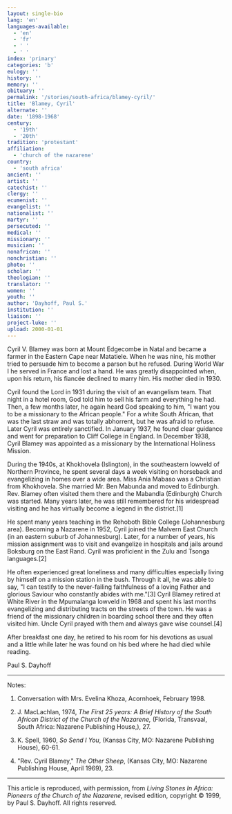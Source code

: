 ```yaml
---
layout: single-bio
lang: 'en'
languages-available:
  - 'en'
  - 'fr'
  - ' '
  - ' '
index: 'primary'
categories: 'b'
eulogy: ''
history: ''
memory: ''
obituary: ''
permalink: '/stories/south-africa/blamey-cyril/'
title: 'Blamey, Cyril'
alternate: ''
date: '1898-1968'
century:
  - '19th'
  - '20th'
tradition: 'protestant'
affiliation:
  - 'church of the nazarene'
country:
  - 'south africa'
ancient: ''
artist: ''
catechist: ''
clergy: ''
ecumenist: ''
evangelist: ''
nationalist: ''
martyr: ''
persecuted: ''
medical: ''
missionary: ''
musician: ''
nonafrican: ''
nonchristian: ''
photo: ''
scholar: ''
theologian: ''
translator: ''
women: ''
youth: ''
author: 'Dayhoff, Paul S.'
institution: ''
liaison: ''
project-luke: ''
upload: 2000-01-01
---
```



Cyril V. Blamey was born at Mount Edgecombe in Natal and became a farmer in the Eastern Cape near Matatiele.  When he was nine, his mother tried to persuade him to become a parson but he refused.  During World War I he served in France and lost a hand.  He was  greatly disappointed when, upon his return, his fiancée declined to marry him.  His mother died in 1930.

Cyril found the Lord in 1931 during the visit of an evangelism team.  That night in a hotel room, God told him to sell his farm and everything he had.  Then, a few months later, he again heard God speaking to him, "I want you to be a missionary to the African people."  For a white South African, that was the last straw and was  totally abhorrent, but he was afraid to refuse.  Later Cyril was entirely sanctified. In January 1937, he found clear guidance and went for preparation to Cliff College in England.  In December 1938, Cyril Blamey was appointed as a missionary by the International Holiness Mission.

During the 1940s, at Khokhovela (Islington), in the southeastern lowveld of Northern Province, he spent several days a week  visiting on horseback and evangelizing in homes over a wide area. Miss Ania Mabaso was a Christian from Khokhovela.  She married Mr. Ben Mabunda and moved to Edinburgh.  Rev. Blamey often visited them there and the Mabandla (Edinburgh) Church was started.   Many years later, he was still remembered for his widespread visiting  and he has virtually become a legend in the district.[1]

He spent many years teaching in the Rehoboth Bible College (Johannesburg area).  Becoming a Nazarene in 1952, Cyril joined the Malvern East Church (in an eastern suburb of Johannesburg).  Later, for a number of years, his mission assignment was to visit and evangelize in hospitals and jails around Boksburg on the East Rand.  Cyril was proficient in the Zulu and Tsonga languages.[2]

He often experienced great loneliness and many difficulties especially living by himself on a mission station in the bush.  Through it all, he was able to say, "I can testify to the never-failing faithfulness of a loving Father and glorious Saviour who constantly abides with me."[3] Cyril Blamey retired at White River in the  Mpumalanga lowveld in 1968 and spent his last months  evangelizing and distributing tracts on the streets of the town.  He was a friend of the missionary children in boarding school there and they often visited him.  Uncle Cyril prayed with them and always gave wise counsel.[4]

After breakfast one day, he retired to his room for his devotions as usual and a little while later he was found on his bed where he had died while reading.

Paul S. Dayhoff

---

Notes:

1. Conversation with Mrs. Evelina Khoza, Acornhoek, February 1998.

2. J. MacLachlan, 1974, *The First 25 years: A Brief History of the South African District of the Church of the Nazarene,* (Florida, Transvaal, South Africa: Nazarene Publishing House,), 27.

3. K. Spell, 1960, *So Send I You*, (Kansas City, MO: Nazarene Publishing House), 60-61.

4. "Rev. Cyril Blamey," *The Other Sheep*, (Kansas City, MO: Nazarene Publishing House, April 1969), 23.

---

This article is reproduced, with permission, from *Living Stones In Africa: Pioneers of the Church of the Nazarene*, revised edition, copyright &copy; 1999, by Paul S. Dayhoff.  All rights reserved.